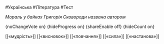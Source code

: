 #Українська #Література #Тест

*Мораль у байках Григорія Сковороди названа автором*

{noChangeVote on}
{hideProgress on}
{shareEnable off}
{hideCount on}

[[«мудрість»]]
[[«висновок»]]
[[«повчання»]]
[[«сила»]]
[[«настанова»]]
